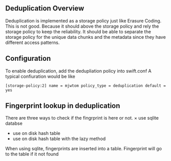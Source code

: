 ## Deduplication Overview
Deduplication is implemented as a storage policy just like Erasure Coding.
This is not good. Because it should above the storage policy and rely the
storage policy to keep the reliability. It should be able to separate the
storage policy for the unique data chunks and the metadata since they have
different access patterns.

## Configuration
To enable deduplication, add the dedupliation policy into swift.conf
A typical confiuration would be like

``[storage-policy:2]
name = mjwtom
policy_type = deduplication
default = yes``

## Fingerprint lookup in deduplication

There are three ways to check if the fingrprint is here or not.
× use sqlite databse
* use on disk hash table
* use on disk hash table with the lazy method

When using sqlite, fingerprints are inserted into a table.
Fingerprint will go to the table if it not found
